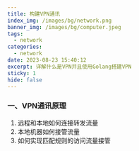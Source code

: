 ```yaml
---
title: 构建VPN通讯
index_img: /images/bg/network.png
banner_img: /images/bg/computer.jpeg
tags:
  - network
categories:
  - network
date: 2023-08-23 15:40:12
excerpt: 详解什么是VPN并且使用Golang搭建VPN
sticky: 1
hide: false
---
```


### 一、VPN通讯原理

1. 远程和本地如何连接转发流量
2. 本地机器如何接管流量
3. 如何实现匹配规则的访问流量接管

